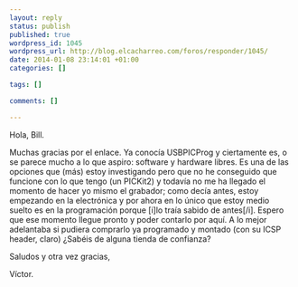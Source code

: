 ```yaml
--- 
layout: reply
status: publish
published: true
wordpress_id: 1045
wordpress_url: http://blog.elcacharreo.com/foros/responder/1045/
date: 2014-01-08 23:14:01 +01:00
categories: []

tags: []

comments: []

---
```

Hola, Bill.

Muchas gracias por el enlace. Ya conocía USBPICProg y ciertamente es, o se parece mucho a lo que aspiro: software y hardware libres. Es una de las opciones que (más) estoy investigando pero que no he conseguido que funcione con lo que tengo (un PICKit2) y todavía no me ha llegado el momento de hacer yo mismo el grabador; como decía antes, estoy empezando en la electrónica y por ahora en lo único que estoy medio suelto es en la programación porque [i]lo traía sabido de antes[/i]. Espero que ese momento llegue pronto y poder contarlo por aquí.
A lo mejor adelantaba si pudiera comprarlo ya programado y montado (con su ICSP header, claro) ¿Sabéis de alguna tienda de confianza?

Saludos y otra vez gracias,

Víctor.
